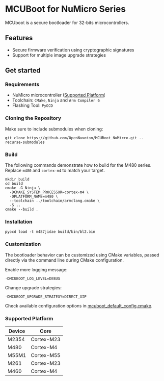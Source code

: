 # MCUBoot for NuMicro Series

MCUboot is a secure bootloader for 32-bits microcontrollers.

## Features

* Secure firmware verification using cryptographic signatures
* Support for multiple image upgrade strategies

## Get started

### Requirements

* NuMicro microcontroller ([Supported Platform](#supported-platform))
* Toolchain: `CMake`, `Ninja` and `Arm Compiler 6`
* Flashing Tool: `PyOCD`

### Cloning the Repository

Make sure to include submodules when cloning:
```
git clone https://github.com/OpenNuvoton/MCUBoot_NuMicro.git --recurse-submodules
```

### Build

The following commands demonstrate how to build for the M480 series.
Replace `m480` and `cortex-m4` to match your target.
```
mkdir build
cd build
cmake -G Ninja \
  -DCMAKE_SYSTEM_PROCESSOR=cortex-m4 \
  -DPLATFORM_NAME=m480 \
  --toolchain ../toolchain/armclang.cmake \
  -S ..
cmake --build .
```

### Installation

```
pyocd load -t m487jidae build/bin/bl2.bin
```

### Customization

The bootloader behavior can be customized using CMake variables, passed directly via the command line during CMake configuration.

Enable more logging message:
```
-DMCUBOOT_LOG_LEVEL=DEBUG
```

Change upgrade strategies:
```
-DMCUBOOT_UPGRADE_STRATEGY=DIRECT_XIP
```

Check available configuration options in [mcuboot_default_config.cmake](https://github.com/OpenNuvoton/MCUBoot_NuMicro/blob/master/bl2/ext/mcuboot/mcuboot_default_config.cmake).

### Supported Platform

| Device | Core  |
| --- | --- |
| M2354 | Cortex-M23 |
| M480 | Cortex-M4 |
| M55M1 | Cortex-M55 |
| M261 | Cortex-M23 |
| M460 | Cortex-M4 |
